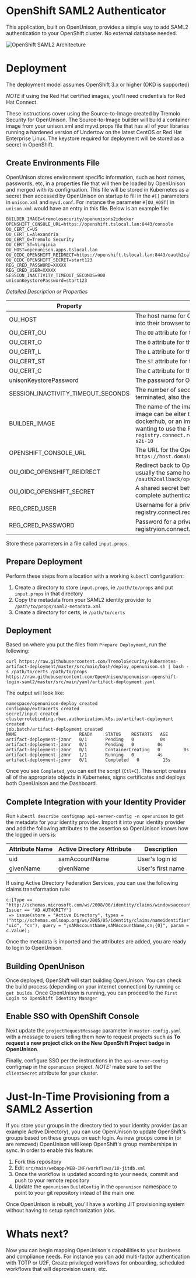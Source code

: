 # OpenShift SAML2 Authenticator

This application, built on OpenUnison, provides a simple way to add SAML2 authentication to your OpenShift cluster.  No external database needed.

![OpenShift SAML2 Architecture](imgs/openunison_qs_openshift.png)

# Deployment

The deployment model assumes OpenShift 3.x or higher (OKD is supported)

*NOTE* if using the Red Hat certified images, you'll need credentials for Red Hat Connect.

These instructions cover using the Source-to-Image created by Tremolo Security for OpenUnison.  The Source-to-Image builder will build a container image from your unison.xml and myvd.props file that has all of your libraries running a hardened version of Undertow on the latest CentOS or Red Hat Enterprise Linux.  The keystore required for deployment will be stored as a secret in OpenShift.


## Create Environments File

OpenUnison stores environment specific information, such as host names, passwords, etc, in a properties file that will then be loaded by OpenUnison and merged with its configruation.  This file will be stored in Kubernetes as a secret then accessed by OpenUnison on startup to fill in the `#[]` parameters in `unison.xml` and `myvd.conf`.  For instance the parameter `#[OU_HOST]` in `unison.xml` would have an entry in this file.  Below is an example file:

```properties
BUILDER_IMAGE=tremolosecurity/openunisons2idocker
OPENSHIFT_CONSOLE_URL=https://openshift.tslocal.lan:8443/console
OU_CERT_C=US
OU_CERT_L=Alexandria
OU_CERT_O=Tremolo Security
OU_CERT_ST=Virginia
OU_HOST=openunison.apps.tslocal.lan
OU_OIDC_OPENSHIFT_REIDRECT=https://openshift.tslocal.lan:8443/oauth2callback/openunison
OU_OIDC_OPENSHIFT_SECRET=start123
REG_CRED_PASSWORD=XXXXX
REG_CRED_USER=XXXXX
SESSION_INACTIVITY_TIMEOUT_SECONDS=900
unisonKeystorePassword=start123
```

*Detailed Description or Properties*

| Property | Description |
| -------- | ----------- |
| OU_HOST  | The host name for OpenUnison.  This is what user's will put into their browser to login to Kubernetes |
| OU_CERT_OU | The `OU` attribute for the forward facing certificate |
| OU_CERT_O | The `O` attribute for the forward facing certificate |
| OU_CERT_L | The `L` attribute for the forward facing certificate |
| OU_CERT_ST | The `ST` attribute for the forward facing certificate |
| OU_CERT_C | The `C` attribute for the forward facing certificate |
| unisonKeystorePassword | The password for OpenUnison's keystore |
| SESSION_INACTIVITY_TIMEOUT_SECONDS | The number of seconds of inactivity before the session is terminated, also the length of the refresh token's session |
| BUILDER_IMAGE | The name of the image used to build OpenUnison.  This image can be eiter the CentOS 7 based image on dockerhub, or an image from a privare respository.  If wanting to use the Red Hat certified image, use `registry.connect.redhat.com/tremolosecurity/openunison-s2i-10` |
| OPENSHIFT_CONSOLE_URL | The URL for the OpenShift cluster's console.  Usually `https://host.domain/console/` |
| OU_OIDC_OPENSHIFT_REIDRECT | Redirect back to OpenShift to finish the signin process, usually the same host as the console with the path `/oauth2callback/openunison` |
| OU_OIDC_OPENSHIFT_SECRET | A shared secret between OpenShift and OpenUnison to complete authentication |
| REG_CRED_USER | Username for a private registry (such as registry.connect.redhat.com) |
| REG_CRED_PASSWORD | Password for a private registry (such as registryion.connect.redhat.com) |

Store these parameters in a file called `input.props`.

## Prepare Deployment

Perform these steps from a location with a working `kubectl` configuration:

1. Create a directory to store `input.props`, ie `/path/to/props` and put `input.props` in that directory
2. Copy the metadata from your SAML2 identity provider to `/path/to/props/saml2-metadata.xml`
3. Create a directory for certs, ie `/path/to/certs`

## Deployment

Based on where you put the files from `Prepare Deployment`, run the following:

```
curl https://raw.githubusercontent.com/TremoloSecurity/kubernetes-artifact-deployment/master/src/main/bash/deploy_openunison.sh | bash -s /path/to/certs /path/to/props https://raw.githubusercontent.com/OpenUnison/openunison-openshift-login-saml2/master/src/main/yaml/artifact-deployment.yaml
```

The output will look like:

```
namespace/openunison-deploy created
configmap/extracerts created
secret/input created
clusterrolebinding.rbac.authorization.k8s.io/artifact-deployment created
job.batch/artifact-deployment created
NAME                        READY     STATUS    RESTARTS   AGE
artifact-deployment-jzmnr   0/1       Pending   0          0s
artifact-deployment-jzmnr   0/1       Pending   0         0s
artifact-deployment-jzmnr   0/1       ContainerCreating   0         0s
artifact-deployment-jzmnr   1/1       Running   0         4s
artifact-deployment-jzmnr   0/1       Completed   0         15s
```

Once you see `Completed`, you can exit the script (`Ctl+C`).  This script creates all of the appropriate objects in Kubernetes, signs certificates and deploys both OpenUnison and the Dashboard.  

## Complete Integration with your Identity Provider

Run `kubectl describe configmap api-server-config -n openunison` to get the metadata for your identity provider.  Import it into your identity provider and add the following attributes to the assertion so OpenUnison knows how the logged in uers is:

| Attribute Name | Active Directory Attribute | Description |
| -------------- | -------------------------- | ----------- |
| uid            | samAccountName             | User's login id |
| givenName      | givenName                  | User's first name |

If using Active Directory Federation Services, you can use the following claims transformation rule:
```
c:[Type == "http://schemas.microsoft.com/ws/2008/06/identity/claims/windowsaccountname", Issuer == "AD AUTHORITY"]
 => issue(store = "Active Directory", types = ("http://schemas.xmlsoap.org/ws/2005/05/identity/claims/nameidentifier", "uid", "cn"), query = ";sAMAccountName,sAMAccountName,cn;{0}", param = c.Value);
```

Once the metadata is imported and the attributes are added, you are ready to login to OpenUnison.


## Building OpenUnison

Once deployed, OpenShift will start building OpenUnison.  You can check the build process (depending on your internet connection) by running  `oc get builds`.  Once OpenUnison is running, you can proceed to the `First Login to OpenShift Identity Manager`

## Enable SSO with OpenShift Console
Next update the `projectRequestMessage` parameter in `master-config.yaml` with a message to users telling them how to request projects such as **To request a new project click on the New OpenShift Project badge in OpenUnison**.

Finally, configure SSO per the instructions in the `api-server-config` configmap in the `openunison` project.  *NOTE:* make sure to set the `clientSecret` attribute for your cluster.

# Just-In-Time Provisioning from a SAML2 Assertion

If you store your groups in the directory tied to your identity provider (as an example Active Directory), you can use OpenUnison to update OpenShift's groups based on these groups on each login.  As new groups come in (or are removed) OpenUnison will keep OpenShift's group memberships in sync.  In order to enable this feature:

1.  Fork this repository
2.  Edit `src/main/webapp/WEB-INF/workflows/10-jitdb.xml`
3.  Once the workflow is updated according to your needs, commit and push to your remote repository
4.  Update the `openunison` `BuildConfig` in the `openunison` namespace to point to your git repository intead of the main one

Once OpenUnison is rebuilt, you'll have a working JIT provisioning system without having to setup synchronization jobs.


# Whats next?
Now you can begin mapping OpenUnison's capabilities to your business and compliance needs.  For instance you can add multi-factor authentication with TOTP or U2F, Create privileged workflows for onboarding, scheduled workflows that will deprovision users, etc.

